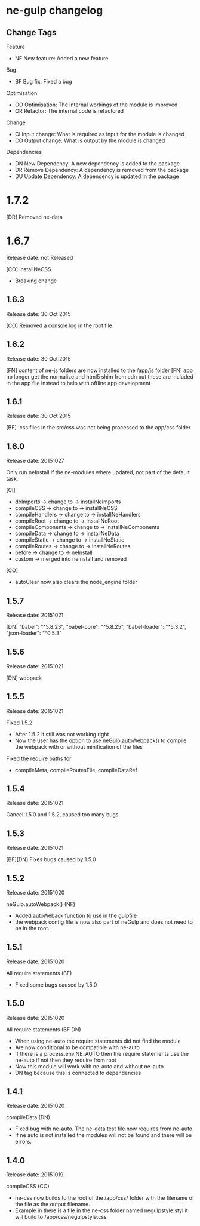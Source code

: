 # ne-gulp changelog

## Change Tags

Feature
- NF New feature: Added a new feature

Bug
- BF Bug fix: Fixed a bug

Optimisation
- OO Optimisation: The internal workings of the module is improved 
- OR Refactor: The internal code is refactored

Change
- CI Input change: What is required as input for the module is changed
- CO Output change: What is output by the module is changed

Dependencies
- DN New Dependency: A new dependency is added to the package
- DR Remove Dependency: A  dependency is removed from the package
- DU Update Dependency: A dependency is updated in the package


# 1.7.2

[DR] Removed ne-data


# 1.6.7

Release date: not Released

[CO] installNeCSS 
- Breaking change


## 1.6.3

Release date: 30 Oct 2015

[CO] Removed a console log in the root file


## 1.6.2

Release date: 30 Oct 2015

[FN] content of ne-js folders are now installed to the /app/js folder 
[FN] app no longer get the normalize and html5 shim from cdn but these are included in the app file instead to help with offline app development


## 1.6.1

Release date: 30 Oct 2015

[BF] .css files in the src/css was not being processed to the app/css folder

## 1.6.0

Release date: 20151027

Only run neInstall if the ne-modules where updated, not part of the default task.

[CI] 
- doImports -> change to -> installNeImports
- compileCSS -> change to -> installNeCSS
- compileHandlers -> change to -> installNeHandlers
- compileRoot -> change to -> installNeRoot
- compileComponents -> change to -> installNeComponents
- compileData -> change to -> installNeData
- compileStatic -> change to -> installNeStatic
- compileRoutes -> change to -> installNeRoutes
- before -> change to -> neInstall
- custom -> merged into neInstall and removed 

[CO]
- autoClear now also clears the node_engine folder


## 1.5.7

Release date: 20151021

[DN]
"babel": "^5.8.23",
"babel-core": "^5.8.25",
"babel-loader": "^5.3.2",
"json-loader": "^0.5.3"


## 1.5.6

Release date: 20151021

[DN]
webpack


## 1.5.5

Release date: 20151021

Fixed 1.5.2
- After 1.5.2 it still was not working right
- Now the user has the option to use neGulp.autoWebpack() to compile the webpack with or without minification of the files 

Fixed the require paths for
- compileMeta, compileRoutesFile, compileDataRef


## 1.5.4

Release date: 20151021

Cancel 1.5.0 and 1.5.2, caused too many bugs


## 1.5.3

Release date: 20151021

[BF][DN]
Fixes bugs caused by 1.5.0


## 1.5.2

Release date: 20151020

neGulp.autoWebpack() (NF)
- Added autoWeback function to use in the gulpfile
- the webpack config file is now also part of neGulp and does not need to be in the root.


## 1.5.1

Release date: 20151020

All require statements (BF)
- Fixed some bugs caused by 1.5.0


## 1.5.0

Release date: 20151020

All require statements (BF DN)
- When using ne-auto the require statements did not find the module
- Are now conditional to be compatible with ne-auto
- If there is a process.env.NE_AUTO then the require statements use the ne-auto if not then they require from root
- Now this module will work with ne-auto and without ne-auto
- DN tag because this is connected to dependencies 


## 1.4.1

Release date: 20151020

compileData (DN)
- Fixed bug with ne-auto. The ne-data test file now requires from ne-auto.
- If ne auto is not installed the modules will not be found and there will be errors.

## 1.4.0

Release date: 20151019

compileCSS (CO)
- ne-css now builds to the root of the /app/css/ folder with the filename of the file as the output filename. 
- Example in there is a file in the ne-css folder named negulpstyle.styl it will build to /app/css/negulpstyle.css

